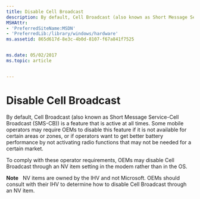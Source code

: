 ```yaml
---
title: Disable Cell Broadcast
description: By default, Cell Broadcast (also known as Short Message Service-Cell Broadcast (SMS-CB)) is a feature that is active at all times.
MSHAttr:
- 'PreferredSiteName:MSDN'
- 'PreferredLib:/library/windows/hardware'
ms.assetid: 865d617d-8e3c-4b0d-8107-f67a841f7525


ms.date: 05/02/2017
ms.topic: article


---
```


# Disable Cell Broadcast


By default, Cell Broadcast (also known as Short Message Service-Cell Broadcast (SMS-CB)) is a feature that is active at all times. Some mobile operators may require OEMs to disable this feature if it is not available for certain areas or zones, or if operators want to get better battery performance by not activating radio functions that may not be needed for a certain market.

To comply with these operator requirements, OEMs may disable Cell Broadcast through an NV item setting in the modem rather than in the OS.

**Note**  
NV items are owned by the IHV and not Microsoft. OEMs should consult with their IHV to determine how to disable Cell Broadcast through an NV item.

 

 

 






